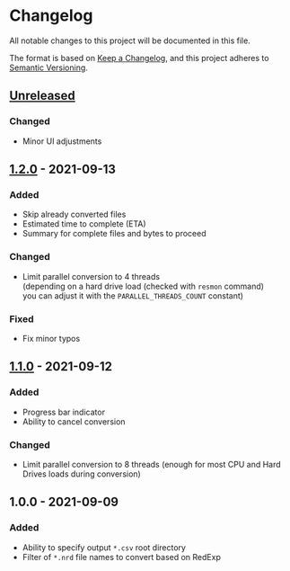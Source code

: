 # Changelog
All notable changes to this project will be documented in this file.

The format is based on [Keep a Changelog](https://keepachangelog.com/en/1.0.0/),
and this project adheres to [Semantic Versioning](https://semver.org/spec/v2.0.0.html).

## [Unreleased]
### Changed
- Minor UI adjustments

## [1.2.0] - 2021-09-13
### Added
- Skip already converted files
- Estimated time to complete (ETA)
- Summary for complete files and bytes to proceed

### Changed
- Limit parallel conversion to 4 threads<br>
  (depending on a hard drive load (checked with `resmon` command)<br>
  you can adjust it with the `PARALLEL_THREADS_COUNT` constant)

### Fixed
- Fix minor typos

## [1.1.0] - 2021-09-12
### Added
- Progress bar indicator
- Ability to cancel conversion

### Changed
- Limit parallel conversion to 8 threads
  (enough for most CPU and Hard Drives loads during conversion)

## 1.0.0 - 2021-09-09
### Added
- Ability to specify output `*.csv` root directory
- Filter of `*.nrd` file names to convert based on RedExp

[Unreleased]: https://github.com/eugeneilyin/nrdtocsv/compare/v1.1.0...HEAD
[1.2.0]: https://github.com/eugeneilyin/nrdtocsv/compare/v1.1.0...v1.2.0
[1.1.0]: https://github.com/eugeneilyin/nrdtocsv/compare/v1.0.0...v1.1.0

